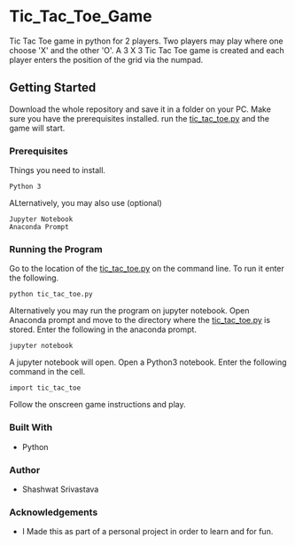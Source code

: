 # Tic_Tac_Toe_Game
Tic Tac Toe game in python for 2 players. Two players may play where one choose 'X' and the other 'O'.
A 3 X 3 Tic Tac Toe game is created and each player enters the position of the grid via the numpad.

## Getting Started
Download the whole repository and save it in a folder on your PC. Make sure you have the prerequisites installed. run the [tic_tac_toe.py](tic_tac_toe.py) and the game will start.

### Prerequisites
Things you need to install.
```
Python 3
```
ALternatively, you may also use (optional)
```
Jupyter Notebook
Anaconda Prompt
```

### Running the Program
Go to the location of the [tic_tac_toe.py](tic_tac_toe.py) on the command line. To run it enter the following.
```
python tic_tac_toe.py
```
Alternatively you may run the program on jupyter notebook.
Open Anaconda prompt and move to the directory where the [tic_tac_toe.py](tic_tac_toe.py) is stored. Enter the following in the anaconda prompt.
```
jupyter notebook
```
A jupyter notebook will open. Open a Python3 notebook.
Enter the following command in the cell.
```
import tic_tac_toe
```
Follow the onscreen game instructions and play.

### Built With
* Python

### Author
* Shashwat Srivastava

### Acknowledgements
* I Made this as part of a personal project in order to learn and for fun.
